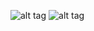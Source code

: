 ![alt tag](https://pp.userapi.com/c849024/v849024032/6a761/aFBwlbDToxs.jpg)
![alt tag](https://pp.userapi.com/c849024/v849024032/6a757/sqUDtYcLf98.jpg)
